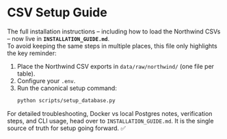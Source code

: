 # CSV Setup Guide

The full installation instructions – including how to load the Northwind CSVs – now live in **`INSTALLATION_GUIDE.md`**.  
To avoid keeping the same steps in multiple places, this file only highlights the key reminder:

1. Place the Northwind CSV exports in `data/raw/northwind/` (one file per table).
2. Configure your `.env`.
3. Run the canonical setup command:
   ```bash
   python scripts/setup_database.py
   ```

For detailed troubleshooting, Docker vs local Postgres notes, verification steps, and CLI usage, head over to `INSTALLATION_GUIDE.md`. It is the single source of truth for setup going forward. ✅
